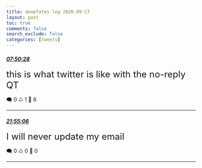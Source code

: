 ```yaml
---
title: deepfates log 2020-09-17
layout: post
toc: true
comments: false
search_exclude: false
categories: [tweets]
---
```



#### <a href = "https://twitter.com/deepfates/status/1306591354064171008">*07:50:28*</a>

<font size="5">this is what twitter is like with the no-reply QT</font>



🗨️ 0 ♺ 1 🤍  6   

---
    
#### <a href = "https://twitter.com/deepfates/status/1306803912708517889">*21:55:06*</a>

<font size="5">I will never update my email</font>



🗨️ 0 ♺ 0 🤍  0   

---
    
            

